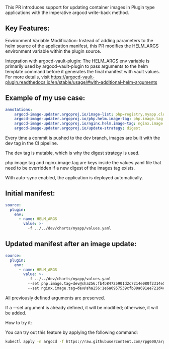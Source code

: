 This PR introduces support for updating container images in Plugin type applications with the imperative argocd write-back method.

## Key Features:

Environment Variable Modification: Instead of adding parameters to the helm source of the application manifest, this PR modifies the HELM_ARGS environment variable within the plugin source.

Integration with argocd-vault-plugin: The HELM_ARGS env variable is primarily used by argocd-vault-plugin to pass arguments to the helm template command before it generates the final manifest with vault values. For more details, visit https://argocd-vault-plugin.readthedocs.io/en/stable/usage/#with-additional-helm-arguments

## Example of my use case:

```yaml
annotations:
    argocd-image-updater.argoproj.io/image-list: php=registry.myapp.cloud/myapp/php:dev, nginx=registry.myapp.cloud/myapp/nginx:dev
    argocd-image-updater.argoproj.io/php.helm.image-tag: php.image.tag
    argocd-image-updater.argoproj.io/nginx.helm.image-tag: nginx.image.tag
    argocd-image-updater.argoproj.io/update-strategy: digest
```

Every time a commit is pushed to the dev branch, images are built with the dev tag in the CI pipeline.

The dev tag is mutable, which is why the digest strategy is used.

php.image.tag and nginx.image.tag are keys inside the values.yaml file that need to be overridden if a new digest of the images tag exists.

With auto-sync enabled, the application is deployed automatically.

## Initial manifest:

```yaml
source:
  plugin:
    env:
      - name: HELM_ARGS
        value: >-
          -f ../../dev/charts/myapp/values.yaml
```

## Updated manifest after an image update:

```yaml
source:
  plugin:
    env:
      - name: HELM_ARGS
        value: >-
          -f ../../dev/charts/myapp/values.yaml 
          --set php.image.tag=dev@sha256:fb4b84725901d2c7214e080f2314e55dbc9c2cf2b7a9845c288c3014c7d614ab
          --set nginx.image.tag=dev@sha256:1e6a0957539cfb89a691ee721d4cd23ec5f4a9870c674fe4e8a50896d9ba386e
```

All previously defined arguments are preserved.

If a --set argument is already defined, it will be modified; otherwise, it will be added.

How to try it:

You can try out this feature by applying the following command:

```sh
kubectl apply -n argocd -f https://raw.githubusercontent.com/rpg600/argocd-image-updater/plugin-type-support-wmanifest/manifests/install.yaml
```
